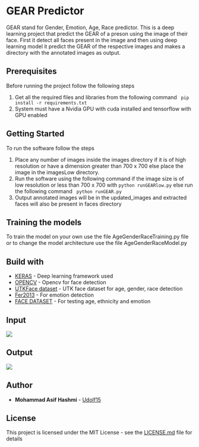 # GEAR Predictor

GEAR stand for Gender, Emotion, Age, Race predictor. This is a deep learning project that predict the GEAR of a preson using the image of their face. First it detect all faces present in the image and then using deep learning model it predict the GEAR of the respective images and makes a directory with the annotated images as output.

##  Prerequisites

Before running the project follow the following steps

1. Get all the required files and libraries from the following command `` pip install -r requirements.txt``
2. System must have a Nvidia GPU with cuda installed and tensorflow with GPU enabled

##  Getting Started

To run the software follow the steps

1. Place any number of images inside the images directory if it is of high resolution or have a dimension greater than 700 x 700 else place the image in the imagesLow directory.
2. Run the software using the following command if the image size is of low resolution or less than 700 x 700 with ``python runGEARlow.py`` else run the following command `` python runGEAR.py``
3. Output annotated images will be in the updated_images and extracted faces will also be present in faces directory

##  Training the models

To train the model on your own use the file AgeGenderRaceTraining.py file or to change the model architecture use the file AgeGenderRaceModel.py

##  Build with

* [KERAS](https://www.keras.io/) - Deep learning framework used
* [OPENCV](https://www.opencv.org/) - Opencv for face detection
* [UTKFace dataset](https://www.kaggle.com/jangedoo/utkface-new) - UTK face dataset for age, gender, race detection
* [Fer2013](https://www.kaggle.com/deadskull7/fer2013) - For emotion detection
* [FACE DATASET](https://www.kaggle.com/deadskull7/fer2013) - For testing age, ethnicity and emotion

## Input

![](/images/fgs.jpg)

## Output

![](/update_images/3men.jpg)

## Author

* **Mohammad Asif Hashmi** - [Udolf15](https://github.com/Udolf15)

## License

This project is licensed under the MIT License - see the [LICENSE.md](https://github.com/Udolf15/recommendMeMovies/blob/master/LICENSE) file for details

